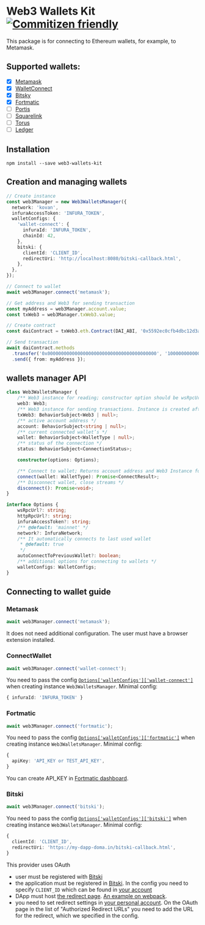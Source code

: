 # Web3 Wallets Kit [![Commitizen friendly](https://img.shields.io/badge/commitizen-friendly-brightgreen.svg)](http://commitizen.github.io/cz-cli/)

This package is for connecting to Ethereum wallets, for example, to Metamask.

## Supported wallets:

- [x] [Metamask](https://metamask.io/)
- [x] [WalletConnect](https://walletconnect.org/)
- [x] [Bitsky](https://www.bitski.com/)
- [x] [Fortmatic](https://fortmatic.com/)
- [ ] [Portis](https://www.portis.io/)
- [ ] [Squarelink](https://squarelink.com/)
- [ ] [Torus](https://tor.us/)
- [ ] [Ledger](https://www.ledger.com/)

## Installation

`npm install --save web3-wallets-kit`

## Creation and managing wallets

```typescript
// Create instance
const web3Manager = new Web3WalletsManager({
  network: 'kovan',
  infuraAccessToken: 'INFURA_TOKEN',
  walletConfigs: {
    'wallet-connect': {
      infuraId: 'INFURA_TOKEN',
      chainId: 42,
    },
    bitski: {
      clientId: 'CLIENT_ID',
      redirectUri: 'http://localhost:8080/bitski-callback.html',
    },
  },
});

// Connect to wallet
await web3Manager.connect('metamask');

// Get address and Web3 for sending transaction
const myAddress = web3Manager.account.value;
const txWeb3 = web3Manager.txWeb3.value;

// Create contract
const daiContract = txWeb3.eth.Contract(DAI_ABI, '0x5592ec0cfb4dbc12d3ab100b257153436a1f0fea');

// Send transaction
await daiContract.methods
  .transfer('0x0000000000000000000000000000000000000000', '1000000000000000000')
  .send({ from: myAddress });
```

## wallets manager API

```typescript
class Web3WalletsManager {
    /** Web3 instance for reading; constructor option should be wsRpcUrl, httpRpcUrl or infuraAccessToken */
    web3: Web3;
    /** Web3 instance for sending transactions. Instance is created after connecting with wallet */
    txWeb3: BehaviorSubject<Web3 | null>;
    /** active account address */
    account: BehaviorSubject<string | null>;
    /** current connected wallet’s */
    wallet: BehaviorSubject<WalletType | null>;
    /** status of the connection */
    status: BehaviorSubject<ConnectionStatus>;

    constructor(options: Options);

    /** Connect to wallet; Returns account address and Web3 Instance for sending transactions */
    connect(wallet: WalletType): Promise<ConnectResult>;
    /** Disconnect wallet, close streams */
    disconnect(): Promise<void>;
}

interface Options {
    wsRpcUrl?: string;
    httpRpcUrl?: string;
    infuraAccessToken?: string;
    /** @default: 'mainnet' */
    network?: InfuraNetwork;
    /** It automatically connects to last used wallet
     * @default: true
     */
    autoConnectToPreviousWallet?: boolean;
    /** additional options for connecting to wallets */
    walletConfigs: WalletConfigs;
}
```

## Connecting to wallet guide

### Metamask

```typescript
await web3Manager.connect('metamask');
```

It does not need additional configuration. The user must have a browser extension installed.

### ConnectWallet

```typescript
await web3Manager.connect('wallet-connect');
```

You need to pass the config [`Options['walletConfigs']['wallet-connect']`](./%40types/walletconnect/web3-provider.d.ts#L7-L23) when creating instance `Web3WalletsManager`. Minimal config:

```typescript
{ infuraId: 'INFURA_TOKEN' }
```

### Fortmatic

```typescript
await web3Manager.connect('fortmatic');
```

You need to pass the config [`Options['walletConfigs']['fortmatic']`](./src/Web3WalletsManager/types.ts#L74-L77) when creating instance `Web3WalletsManager`. Minimal config:

```typescript
{
  apiKey: 'API_KEY or TEST_API_KEY',
}
```

You can create API_KEY in [Fortmatic dashboard](https://dashboard.fortmatic.com/).

### Bitski

```typescript
await web3Manager.connect('bitski');
```

You need to pass the config [`Options['walletConfigs']['bitski']`](./src/Web3WalletsManager/types.ts#L67-L72) when creating instance `Web3WalletsManager`. Minimal config:

```typescript
{
  clientId: 'CLIENT_ID',
  redirectUri: 'https://my-dapp-doma.in/bitski-callback.html',
}
```

This provider uses OAuth

- user must be registered with [Bitski](https://www.bitski.com/users/)
- the application must be registered in [Bitski](https://www.bitski.com/developers/). In the config you need to specify `CLIENT_ID` which can be found in [your account](https://developer.bitski.com/)
- DApp must host [the redirect page](./assets/bitski/bitski-callback.html). [An example on webpack](./examples/bitski-callback-webpack.md).
- you need to set redirect settings in [your personal account](https://developer.bitski.com/). On the OAuth page in the list of "Authorized Redirect URLs" you need to add the URL for the redirect, which we specified in the config.
